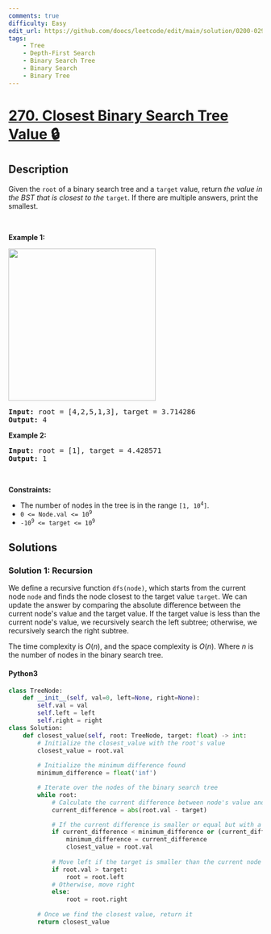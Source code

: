 ```yaml
---
comments: true
difficulty: Easy
edit_url: https://github.com/doocs/leetcode/edit/main/solution/0200-0299/0270.Closest%20Binary%20Search%20Tree%20Value/README_EN.md
tags:
    - Tree
    - Depth-First Search
    - Binary Search Tree
    - Binary Search
    - Binary Tree
---
```


<!-- problem:start -->

# [270. Closest Binary Search Tree Value 🔒](https://leetcode.com/problems/closest-binary-search-tree-value)


## Description

<!-- description:start -->

<p>Given the <code>root</code> of a binary search tree and a <code>target</code> value, return <em>the value in the BST that is closest to the</em> <code>target</code>. If there are multiple answers, print the smallest.</p>

<p>&nbsp;</p>
<p><strong class="example">Example 1:</strong></p>
<img alt="" src="https://fastly.jsdelivr.net/gh/doocs/leetcode@main/solution/0200-0299/0270.Closest%20Binary%20Search%20Tree%20Value/images/closest1-1-tree.jpg" style="width: 292px; height: 302px;" />
<pre>
<strong>Input:</strong> root = [4,2,5,1,3], target = 3.714286
<strong>Output:</strong> 4
</pre>

<p><strong class="example">Example 2:</strong></p>

<pre>
<strong>Input:</strong> root = [1], target = 4.428571
<strong>Output:</strong> 1
</pre>

<p>&nbsp;</p>
<p><strong>Constraints:</strong></p>

<ul>
	<li>The number of nodes in the tree is in the range <code>[1, 10<sup>4</sup>]</code>.</li>
	<li><code>0 &lt;= Node.val &lt;= 10<sup>9</sup></code></li>
	<li><code>-10<sup>9</sup> &lt;= target &lt;= 10<sup>9</sup></code></li>
</ul>

<!-- description:end -->

## Solutions

<!-- solution:start -->

### Solution 1: Recursion

We define a recursive function `dfs(node)`, which starts from the current node `node` and finds the node closest to the target value `target`. We can update the answer by comparing the absolute difference between the current node's value and the target value. If the target value is less than the current node's value, we recursively search the left subtree; otherwise, we recursively search the right subtree.

The time complexity is $O(n)$, and the space complexity is $O(n)$. Where $n$ is the number of nodes in the binary search tree.

<!-- tabs:start -->

#### Python3

```python
class TreeNode:
    def __init__(self, val=0, left=None, right=None):
        self.val = val
        self.left = left
        self.right = right
class Solution:
    def closest_value(self, root: TreeNode, target: float) -> int:
        # Initialize the closest_value with the root's value
        closest_value = root.val
      
        # Initialize the minimum difference found
        minimum_difference = float('inf')

        # Iterate over the nodes of the binary search tree
        while root:
            # Calculate the current difference between node's value and the target
            current_difference = abs(root.val - target)

            # If the current difference is smaller or equal but with a lesser value, update the closest_value
            if current_difference < minimum_difference or (current_difference == minimum_difference and root.val < closest_value):
                minimum_difference = current_difference
                closest_value = root.val
          
            # Move left if the target is smaller than the current node's value
            if root.val > target:
                root = root.left
            # Otherwise, move right
            else:
                root = root.right
      
        # Once we find the closest value, return it
        return closest_value
```
